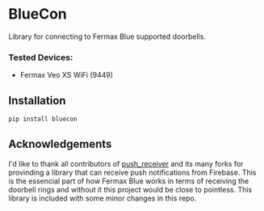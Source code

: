 # BlueCon

Library for connecting to Fermax Blue supported doorbells.

### Tested Devices:

* Fermax Veo XS WiFi (9449)

## Installation

```sh
pip install bluecon
```

## Acknowledgements

I'd like to thank all contributors of [push_receiver](https://github.com/louisliv/push_receiver) and its many forks for provinding a library that can receive push notifications from Firebase. This is the essencial part of how Fermax Blue works in terms of receiving the doorbell rings and without it this project would be close to pointless. This library is included with some minor changes in this repo.

